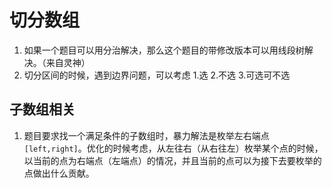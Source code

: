 # 切分数组
1. 如果一个题目可以用分治解决，那么这个题目的带修改版本可以用线段树解决。（来自灵神）
2. 切分区间的时候，遇到边界问题，可以考虑 1.选 2.不选 3.可选可不选

## 子数组相关
1. 题目要求找一个满足条件的子数组时，暴力解法是枚举左右端点`[left,right]`。优化的时候考虑，从左往右（从右往左）枚举某个点的时候，以当前的点为右端点（左端点）的情况，并且当前的点可以为接下去要枚举的点做出什么贡献。
